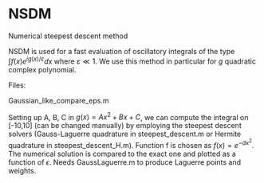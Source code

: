 # NSDM
Numerical steepest descent method

NSDM is used for a fast evaluation of oscillatory integrals of the type $\int f(x)e^{ig(x)/\varepsilon} dx$ where $\varepsilon\ll 1$.
We use this method in particular for $g$ quadratic complex polynomial.

Files: 

Gaussian_like_compare_eps.m

Setting up A, B, C in $g(x) = Ax^2 + Bx + C$, we can compute the integral on [-10,10] (can be changed manually) by employing the steepest descent solvers (Gauss-Laguerre quadrature in steepest_descent.m or Hermite quadrature in steepest_descent_H.m). Function f is chosen as $f(x) = e^{-dx^2}$.
The numerical solution is compared to the exact one and plotted as a function of $\epsilon$.
Needs GaussLaguerre.m to produce Laguerre points and weights.
